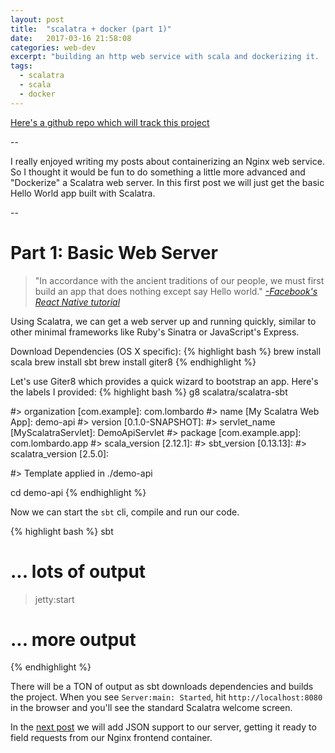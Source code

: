 ```yaml
---
layout: post
title:  "scalatra + docker (part 1)"
date:   2017-03-16 21:58:08
categories: web-dev
excerpt: "building an http web service with scala and dockerizing it.  in part 1: hello world"
tags:
  - scalatra
  - scala
  - docker
---
```


[Here's a github repo which will track this project](https://github.com/lombardo-chcg/scalatra-docker)

--

I really enjoyed writing my posts about containerizing an Nginx web service.  So I thought it would be fun to do something a little more advanced and "Dockerize" a Scalatra web server.  In this first post we will just get the basic Hello World app built with Scalatra.

--

# Part 1: Basic Web Server

> "In accordance with the ancient traditions of our people, we must first build an app that does nothing except say Hello world."
> [*-Facebook's React Native tutorial*](https://facebook.github.io/react-native/docs/tutorial.html)

Using Scalatra, we can get a web server up and running quickly, similar to other minimal frameworks like Ruby's Sinatra or JavaScript's Express.

Download Dependencies (OS X specific):
{% highlight bash %}
brew install scala
brew install sbt
brew install giter8
{% endhighlight %}

Let's use Giter8 which provides a quick wizard to bootstrap an app.  Here's the labels I provided:
{% highlight bash %}
g8 scalatra/scalatra-sbt

#> organization [com.example]: com.lombardo
#> name [My Scalatra Web App]: demo-api
#> version [0.1.0-SNAPSHOT]:
#> servlet_name [MyScalatraServlet]: DemoApiServlet
#> package [com.example.app]: com.lombardo.app
#> scala_version [2.12.1]:
#> sbt_version [0.13.13]:
#> scalatra_version [2.5.0]:

#> Template applied in ./demo-api

cd demo-api
{% endhighlight %}

Now we can start the `sbt` cli, compile and run our code.

{% highlight bash %}
sbt
# ... lots of output
> jetty:start
# ... more output
{% endhighlight %}

There will be a TON of output as sbt downloads dependencies and builds the project.  When you see `Server:main: Started`, hit `http://localhost:8080` in the browser and you'll see the standard Scalatra welcome screen.

In the [next post](/web-dev/2017/03/18/scalatra+docker-(part-2).html) we will add JSON support to our server, getting it ready to field requests from our Nginx frontend container.
